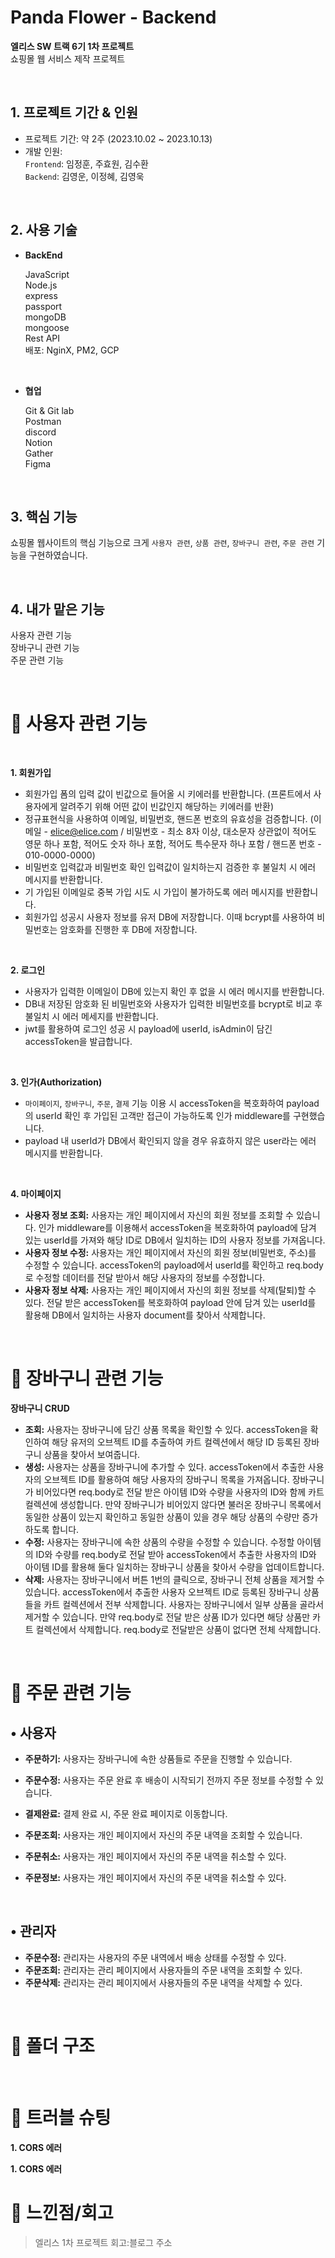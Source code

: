 # Panda Flower - Backend

**엘리스 SW 트랙 6기 1차 프로젝트** <br>
쇼핑몰 웹 서비스 제작 프로젝트 <br>

<br>

## 1. 프로젝트 기간 & 인원

- 프로젝트 기간: 약 2주 (2023.10.02 ~ 2023.10.13)
- 개발 인원:  
  `Frontend`: 임정훈, 주효원, 김수환 <br>
  `Backend`: 김영운, 이정혜, 김영욱 <br>

<br>

## 2. 사용 기술

- **BackEnd** <br>

  JavaScript <br>
  Node.js <br>
  express <br>
  passport <br>
  mongoDB <br>
  mongoose <br>
  Rest API <br>
  배포: NginX, PM2, GCP

<br>

- **협업** <br>

  Git & Git lab <br>
  Postman <br>
  discord <br>
  Notion <br>
  Gather <br>
  Figma

<br>

## 3. 핵심 기능

쇼핑몰 웹사이트의 핵심 기능으로 크게 `사용자 관련`, `상품 관련`, `장바구니 관련`, `주문 관련` 기능을 구현하였습니다.

<br>

## 4. 내가 맡은 기능

사용자 관련 기능 <br>
장바구니 관련 기능 <br>
주문 관련 기능 <br>

<br>

# 📍 사용자 관련 기능

<br>

**1. 회원가입**

- 회원가입 폼의 입력 값이 빈값으로 들어올 시 키에러를 반환합니다. (프론트에서 사용자에게 알려주기 위해 어떤 값이 빈값인지 해당하는 키에러를 반환)
- 정규표현식을 사용하여 이메일, 비밀번호, 핸드폰 번호의 유효성을 검증합니다. (이메일 - elice@elice.com / 비밀번호 - 최소 8자 이상, 대소문자 상관없이 적어도 영문 하나 포함, 적어도 숫자 하나 포함, 적어도 특수문자 하나 포함 / 핸드폰 번호 - 010-0000-0000)
- 비밀번호 입력값과 비밀번호 확인 입력값이 일치하는지 검증한 후 불일치 시 에러 메시지를 반환합니다.
- 기 가입된 이메일로 중복 가입 시도 시 가입이 불가하도록 에러 메시지를 반환합니다.
- 회원가입 성공시 사용자 정보를 유저 DB에 저장합니다. 이때 bcrypt를 사용하여 비밀번호는 암호화를 진행한 후 DB에 저장합니다.

<br>

**2. 로그인**

- 사용자가 입력한 이메일이 DB에 있는지 확인 후 없을 시 에러 메시지를 반환합니다.
- DB내 저장된 암호화 된 비밀번호와 사용자가 입력한 비밀번호를 bcrypt로 비교 후 불일치 시 에러 메세지를 반환합니다.
- jwt를 활용하여 로그인 성공 시 payload에 userId, isAdmin이 담긴 accessToken을 발급합니다.

<br> 
  
**3. 인가(Authorization)**
- `마이페이지`, `장바구니`, `주문`, `결제` 기능 이용 시 accessToken을 복호화하여 payload의 userId 확인 후 가입된 고객만 접근이 가능하도록 인가 middleware를 구현했습니다.
- payload 내 userId가 DB에서 확인되지 않을 경우 유효하지 않은 user라는 에러 메시지를 반환합니다.

<br>

**4. 마이페이지**

- **사용자 정보 조회:** 사용자는 개인 페이지에서 자신의 회원 정보를 조회할 수 있습니다. 인가 middleware를 이용해서 accessToken을 복호화하여 payload에 담겨 있는 userId를 가져와 해당 ID로 DB에서 일치하는 ID의 사용자 정보를 가져옵니다.
- **사용자 정보 수정:** 사용자는 개인 페이지에서 자신의 회원 정보(비밀번호, 주소)를 수정할 수 있습니다. accessToken의 payload에서 userId를 확인하고 req.body로 수정할 데이터를 전달 받아서 해당 사용자의 정보를 수정합니다.
- **사용자 정보 삭제:** 사용자는 개인 페이지에서 자신의 회원 정보를 삭제(탈퇴)할 수 있다. 전달 받은 accessToken를 복호화하여 payload 안에 담겨 있는 userId를 활용해 DB에서 일치하는 사용자 document를 찾아서 삭제합니다.

<br>

# 📍 장바구니 관련 기능

**장바구니 CRUD**

- **조회:** 사용자는 장바구니에 담긴 상품 목록을 확인할 수 있다. accessToken을 확인하여 해당 유저의 오브젝트 ID를 추출하여 카트 컬렉션에서 해당 ID 등록된 장바구니 상품을 찾아서 보여줍니다.
- **생성:** 사용자는 상품을 장바구니에 추가할 수 있다. accessToken에서 추출한 사용자의 오브젝트 ID를 활용하여 해당 사용자의 장바구니 목록을 가져옵니다. 장바구니가 비어있다면 req.body로 전달 받은 아이템 ID와 수량을 사용자의 ID와 함께 카트 컬렉션에 생성합니다. 만약 장바구니가 비어있지 않다면 불러온 장바구니 목록에서 동일한 상품이 있는지 확인하고 동일한 상품이 있을 경우 해당 상품의 수량만 증가하도록 합니다.
- **수정:** 사용자는 장바구니에 속한 상품의 수량을 수정할 수 있습니다. 수정할 아이템의 ID와 수량를 req.body로 전달 받아 accessToken에서 추출한 사용자의 ID와 아이템 ID를 활용해 둘다 일치하는 장바구니 상품을 찾아서 수량을 업데이트합니다.
- **삭제:** 사용자는 장바구니에서 버튼 1번의 클릭으로, 장바구니 전체 상품을 제거할 수 있습니다. accessToken에서 추출한 사용자 오브젝트 ID로 등록된 장바구니 상품들을 카트 컬렉션에서 전부 삭제합니다. 사용자는 장바구니에서 일부 상품을 골라서 제거할 수 있습니다. 만약 req.body로 전달 받은 상품 ID가 있다면 해당 상품만 카트 컬렉션에서 삭제합니다. req.body로 전달받은 상품이 없다면 전체 삭제합니다.

<br>

# 📍 주문 관련 기능

## • 사용자

- **주문하기:** 사용자는 장바구니에 속한 상품들로 주문을 진행할 수 있습니다.
- **주문수정:** 사용자는 주문 완료 후 배송이 시작되기 전까지 주문 정보를 수정할 수 있습니다.
- **결제완료:** 결제 완료 시, 주문 완료 페이지로 이동합니다.
- **주문조회:** 사용자는 개인 페이지에서 자신의 주문 내역을 조회할 수 있습니다.
- **주문취소:** 사용자는 개인 페이지에서 자신의 주문 내역을 취소할 수 있다.
- **주문정보:** 사용자는 개인 페이지에서 자신의 주문 내역을 취소할 수 있다.

  <br>

## • 관리자

- **주문수정:** 관리자는 사용자의 주문 내역에서 배송 상태를 수정할 수 있다.
- **주문조회:** 관리자는 관리 페이지에서 사용자들의 주문 내역을 조회할 수 있다.
- **주문삭제:** 관리자는 관리 페이지에서 사용자들의 주문 내역을 삭제할 수 있다.

<br>

# 📍 폴더 구조

<br>

# 📍 트러블 슈팅

**1. CORS 에러**

**1. CORS 에러**

# 📍 느낀점/회고

> 엘리스 1차 프로젝트 회고:블로그 주소
